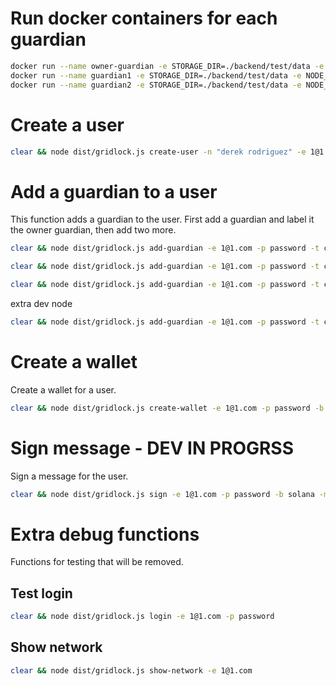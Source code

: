 # Run docker containers for each guardian

```bash
docker run --name owner-guardian -e STORAGE_DIR=./backend/test/data -e NODE_DB=/var/lib/gridlock/node/node.db -e NATS_ADDRESS=nats://stagingnats.gridlock.network:4222 ghcr.io/gridlocknetwork/mvp/partner-node:latest
docker run --name guardian1 -e STORAGE_DIR=./backend/test/data -e NODE_DB=/var/lib/gridlock/node/node.db -e NATS_ADDRESS=nats://stagingnats.gridlock.network:4222 ghcr.io/gridlocknetwork/mvp/partner-node:latest
docker run --name guardian2 -e STORAGE_DIR=./backend/test/data -e NODE_DB=/var/lib/gridlock/node/node.db -e NATS_ADDRESS=nats://stagingnats.gridlock.network:4222 ghcr.io/gridlocknetwork/mvp/partner-node:latest
```

# Create a user

```bash
clear && node dist/gridlock.js create-user -n "derek rodriguez" -e 1@1.com -p password
```

# Add a guardian to a user

This function adds a guardian to the user. First add a guardian and label it the owner guardian, then add two more.

```bash
clear && node dist/gridlock.js add-guardian -e 1@1.com -p password -t cloud -n ownerGuardian -i f08f4833-3ce1-4e0b-9de2-96cd969df434 -k UCKZ5L3CM6MI6UOD3NJLFGFCSZYMYCGFCHPGNZJCNPTQDB7AGY4SAHV6 -o
```

```bash
clear && node dist/gridlock.js add-guardian -e 1@1.com -p password -t cloud -n guardian1 -i 40ffd6a1-8191-4bc5-a1ba-ec300c8da1c6 -k UC7K4POWWO6QVG25CEM4H7UN6LLSFTC3Y3EL4KEASFLEGCMA46YXLN7V
```

```bash
clear && node dist/gridlock.js add-guardian -e 1@1.com -p password -t cloud -n guardian2 -i e2bb515f-31e6-4f12-a80d-a4bd8a1215d8 -k UBRQWGLFLFAFJSJBZZUR47IBARHOHUCOQXLD23O4QUMCZI5YJZNFFBY2
```

extra dev node

```bash
clear && node dist/gridlock.js add-guardian -e 1@1.com -p password -t cloud -n dev -i 73ce2d39-4818-4a58-91e2-ec843c47824c -k UD7IGIOE73GODZHL4FH4R5ZGEWC5M4VWL2FH4QFPOXN65ZHWEN3CMTDR
```

# Create a wallet

Create a wallet for a user.

```bash
clear && node dist/gridlock.js create-wallet -e 1@1.com -p password -b solana
```

# Sign message - DEV IN PROGRSS

Sign a message for the user.

```bash
clear && node dist/gridlock.js sign -e 1@1.com -p password -b solana -m hello
```

# Extra debug functions

Functions for testing that will be removed.

## Test login

```bash
clear && node dist/gridlock.js login -e 1@1.com -p password
```

## Show network

```bash
clear && node dist/gridlock.js show-network -e 1@1.com
```
